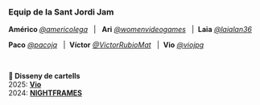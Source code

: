<h3>Equip de la Sant Jordi Jam</h3>

<p class="text-center">
<strong>Américo </strong><a href="https://bsky.app/profile/americolega.bsky.social" target="_blank"><em>@americolega</em></a>
&nbsp; |&nbsp;&nbsp;
<strong>Ari</strong> <a href="https://bsky.app/profile/womenvideogames.bsky.social" target="_blank"><em>@womenvideogames</em></a>
&nbsp; |&nbsp;
<strong>Laia</strong> <em><a href="https://twitter.com/laialan36" target="_blank">@laialan36</a></em>
</p>
<p class="text-center">
<strong>Paco</strong> <a href="https://bsky.app/profile/pacojq.xyz" target="_blank"><em>@pacojq</em></a>
&nbsp; |&nbsp;
<strong>Víctor</strong> <a href="https://twitter.com/VictorRubioMat" target="_blank"><em>@VictorRubioMat</em></a>
&nbsp; |&nbsp;
<strong>Vio</strong> <a href="https://bsky.app/profile/viojpg.bsky.social" target="_blank"><em>@viojpg</em></a>
</p>
<br>
<p class="text-center"><strong>🎨 Disseny de cartells</strong>&nbsp;
<br>
2025: <a href="https://bsky.app/profile/viojpg.bsky.social" target="_blank"><strong>Vio</strong></a>
<br>
2024: <a href="https://bsky.app/profile/claracosmica.bsky.social" target="_blank"><strong>NIGHTFRAMES</strong></a>
</p>